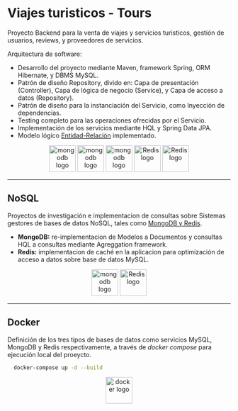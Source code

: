 # Viajes turisticos - Tours

Proyecto Backend para la venta de viajes y servicios turisticos, gestión de usuarios, reviews, y proveedores de servicios.

Arquitectura de software:
- Desarrollo del proyecto mediante Maven, framework Spring, ORM Hibernate, y DBMS MySQL.
- Patrón de diseño Repository, divido en: Capa de presentación (Controller), Capa de lógica de negocio (Service), y Capa de acceso a datos (Repository).
- Patrón de diseño para la instanciación del Servicio, como Inyección de dependencias.
- Testing completo para las operaciones ofrecidas por el Servicio.
- Implementación de los servicios mediante HQL y Spring Data JPA.
- Modelo lógico [Entidad-Relación](https://github.com/thiago-laurence/buffets/tree/main/entidad-relacion.png) implementado.

<div align="center">
  <img src="https://cdn.jsdelivr.net/gh/devicons/devicon/icons/java/java-original.svg" height="60" alt="mongodb logo"  />

  <img src="https://cdn.jsdelivr.net/gh/devicons/devicon/icons/spring/spring-original.svg" height="60" alt="mongodb logo"  />

  <img src="https://cdn.jsdelivr.net/gh/devicons/devicon/icons/maven/maven-original.svg" height="60" alt="mongodb logo"  />
  
  <img src="https://cdn.jsdelivr.net/gh/devicons/devicon/icons/hibernate/hibernate-original.svg" height="60" alt="Redis logo"  />

  <img src="https://cdn.jsdelivr.net/gh/devicons/devicon/icons/mysql/mysql-original.svg" height="60" alt="Redis logo"  />

</div>

---

## NoSQL
Proyectos de investigación e implementacion de consultas sobre Sistemas gestores de bases de datos NoSQL, tales como [MongoDB y Redis](https://github.com/thiago-laurence/buffets/tree/main/nosql).

- **MongoDB:** re-implementacion de Modelos a Documentos y consultas HQL a consultas mediante Agreggation framework.
- **Redis:** implementacion de caché en la aplicacion para optimización de acceso a datos sobre base de datos MySQL.

<div align="center">

  <img src="https://cdn.jsdelivr.net/gh/devicons/devicon/icons/mongodb/mongodb-original.svg" height="60" alt="mongodb logo"  />
  
  <img src="https://cdn.jsdelivr.net/gh/devicons/devicon/icons/redis/redis-original.svg" height="60" alt="Redis logo"  />

</div>

--- 
## Docker

Definición de los tres tipos de bases de datos como servicios MySQL, MongoDB y Redis respectivamente, a través de _docker compose_ para ejecución local del proeycto.

```bash
  docker-compose up -d --build
```

<div align="center">

  <img src="https://cdn.jsdelivr.net/gh/devicons/devicon/icons/docker/docker-original.svg" height="60" alt="docker logo"  />

</div>